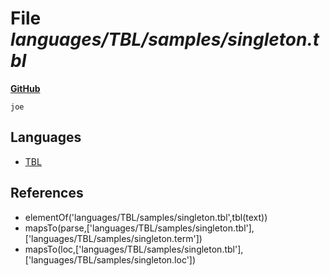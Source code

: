 # File _languages/TBL/samples/singleton.tbl_
**[GitHub](https://github.com/softlang/yas/blob/master/languages/TBL/samples/singleton.tbl)**
```
joe
```

## Languages
* [TBL](../languages/TBL.md)

## References
* elementOf('languages/TBL/samples/singleton.tbl',tbl(text))
* mapsTo(parse,['languages/TBL/samples/singleton.tbl'],['languages/TBL/samples/singleton.term'])
* mapsTo(loc,['languages/TBL/samples/singleton.tbl'],['languages/TBL/samples/singleton.loc'])
